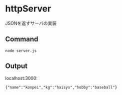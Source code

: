 # httpServer
JSONを返すサーバの実装

## Command
```
node server.js
```

## Output
localhost:3000:
```
{"name":"konpei","kg":"haisys","hobby":"baseball"}
```
